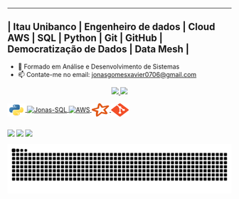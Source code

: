   -----------------------------------------------------------------------------------------------------------------------
  | Itau Unibanco | Engenheiro de dados | Cloud AWS | SQL | Python | Git | GitHub | Democratização de Dados | Data Mesh |
  -----------------------------------------------------------------------------------------------------------------------
  
- 🌱 Formado em Análise e Desenvolvimento de Sistemas
- 📫 Contate-me no email: jonasgomesxavier0706@gmail.com


<div align="center">
  <a href="https://github.com/JonasGX">
  <img height="150em" src="https://github-readme-stats.vercel.app/api?username=JonasGX&show_icons=true&theme=dark&include_all_commits=true&count_private=true"/>
  <img height="150em" src="https://github-readme-stats.vercel.app/api/top-langs/?username=JonasGX&layout=compact&langs_count=7&theme=dark"/>
</div>
  
<div style="display: inline_block"><br>
  <!-- Linguagens -->
  <img align="center" alt="Jonas-Python" height="30" width="40" src="https://raw.githubusercontent.com/devicons/devicon/master/icons/python/python-original.svg">
  <img align="center" alt="Jonas-SQL" height="30" width="40" src="https://img.icons8.com/ios-filled/50/4479A1/sql.png">
  
  <!-- Cloud e Data -->
  <img align="center" alt="AWS" height="30" width="40" src="https://icongr.am/devicon/amazonwebservices-original.svg?size=40" />
  <img align="center" alt="Jonas-Spark" height="30" width="40" src="https://raw.githubusercontent.com/devicons/devicon/master/icons/apachespark/apachespark-original.svg">

  <!-- Ferramentas -->
  <img align="center" alt="Jonas-Git" height="30" width="40" src="https://raw.githubusercontent.com/devicons/devicon/master/icons/git/git-original.svg">
</div>
  
## 
 
<div>
  <a href="https://www.instagram.com/jonas_gomes.x/" target="_blank"><img src="https://img.shields.io/badge/-Instagram-%23E4405F?style=for-the-badge&logo=instagram&logoColor=white" target="_blank"></a>
  <a href = "mailto:jonasgomesxavier0706@gmail.com"><img src="https://img.shields.io/badge/-Gmail-%23333?style=for-the-badge&logo=gmail&logoColor=white" target="_blank"></a>
  <a href="https://www.linkedin.com/in/jonas-gomes-xavier-5305011a7/" target="_blank"><img src="https://img.shields.io/badge/-LinkedIn-%230077B5?style=for-the-badge&logo=linkedin&logoColor=white" target="_blank"></a> 
</div>
  
![Snake animation](https://github.com/JonasGX/JonasGX/blob/output/github-contribution-grid-snake.svg?raw=true)
